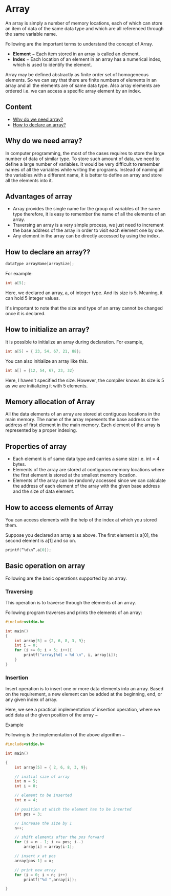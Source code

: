 # Array
An array is simply a number of memory locations, each of which can store an item of data of the same data type and which are all referenced through the same variable name.

Following are the important terms to understand the concept of Array.
* **Element** − Each item stored in an array is called an element.
* **Index** − Each location of an element in an array has a numerical index, which is used to identify the element.

Array may be defined abstractly as finite order set of homogeneous elements. So we can say that there are finite numbers of elements in an array and all the elements are of same data type. Also array elements are ordered i.e. we can access a specific array element by an index.

## Content
* [Why do we need array?](#why-do-we-need-array)
* [How to declare an array?](#how-to-declare-an-array)

## Why do we need array?
In computer programming, the most of the cases requires to store the large number of data of similar type. To store such amount of data, we need to define a large number of variables. It would be very difficult to remember names of all the variables while writing the programs. Instead of naming all the variables with a different name, it is better to define an array and store all the elements into it.

## Advantages of array
* Array provides the single name for the group of variables of the same type therefore, it is easy to remember the name of all the elements of an array.
* Traversing an array is a very simple process, we just need to increment the base address of the array in order to visit each element one by one.
* Any element in the array can be directly accessed by using the index.

## How to declare an array??
```c
dataType arrayName[arraySize];
```
For example:
```c
int a[5];
```
Here, we declared an array, a, of integer type. And its size is 5. Meaning, it can hold 5 integer values.

It's important to note that the size and type of an array cannot be changed once it is declared.

## How to initialize an array?
It is possible to initialize an array during declaration. For example,
```c
int a[5] = { 23, 54, 67, 21, 88};
```

You can also initialize an array like this.

```c
int a[] = {12, 54, 67, 23, 32}
```
Here, I haven't specified the size. However, the compiler knows its size is 5 as we are initializing it with 5 elements.

## Memory allocation of Array
All the data elements of an array are stored at contiguous locations in the main memory. The name of the array represents the base address or the address of first element in the main memory. Each element of the array is represented by a proper indexing.

## Properties of array
* Each element is of same data type and carries a same size i.e. int = 4 bytes.
* Elements of the array are stored at contiguous memory locations where the first element is stored at the smallest memory location.
* Elements of the array can be randomly accessed since we can calculate the address of each element of the array with the given base address and the size of data element.

## How to access elements of Array
You can access elements with the help of the index at which you stored them.

Suppose you declared an array a as above. The first element is a[0], the second element is a[1] and so on.

```c
printf(“%d\n”,a[0]);
```

## Basic operation on array
Following are the basic operations supported by an array.

### Traversing
This operation is to traverse through the elements of an array.

Following program traverses and prints the elements of an array:

```c
#include<stdio.h>

int main()
{
    int array[5] = {2, 6, 8, 3, 9};
    int i = 0;
    for (i >= 0; i < 5; i++){
        printf("array[%d] = %d \n", i, array[i]);
    }
}
```
### Insertion
Insert operation is to insert one or more data elements into an array. Based on the requirement, a new element can be added at the beginning, end, or any given index of array.

Here, we see a practical implementation of insertion operation, where we add data at the given position of the array −

Example

Following is the implementation of the above algorithm −

```c
#include<stdio.h>

int main()

{
    int array[5] = { 2, 6, 8, 3, 9};

    // initial size of array
    int n = 5;
    int i = 0;

    // element to be inserted
    int x = 4;

    // position at which the element has to be inserted
    int pos = 3;

    // increase the size by 1
    n++;

    // shift elements after the pos forward
    for (i = n - 1; i >= pos; i--)
        array[i] = array[i-1];

    // insert x at pos
    array[pos-1] = x;

    // print new array
    for (i = 0; i < n; i++)
        printf("%d ",array[i]);

}
```
